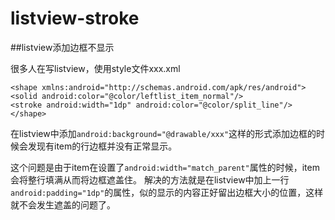 # listview-stroke
##listview添加边框不显示

很多人在写listview，使用style文件xxx.xml
<!--0-->
	<shape xmlns:android="http://schemas.android.com/apk/res/android">
    <solid android:color="@color/leftlist_item_normal"/>
    <stroke android:width="1dp" android:color="@color/split_line"/>
  	</shape>
在listview中添加`android:background="@drawable/xxx"`这样的形式添加边框的时候会发现有item的行边框并没有正常显示。


这个问题是由于item在设置了`android:width="match_parent"`属性的时候，item会将整行填满从而将边框遮盖住。
解决的方法就是在listview中加上一行`android:padding="1dp"`的属性，似的显示的内容正好留出边框大小的位置，这样就不会发生遮盖的问题了。
